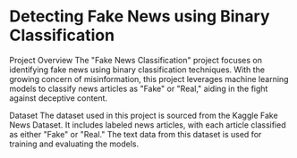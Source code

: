 # Detecting Fake News using Binary Classification

Project Overview
The "Fake News Classification" project focuses on identifying fake news using binary classification techniques. With the growing concern of misinformation, this project leverages machine learning models to classify news articles as "Fake" or "Real," aiding in the fight against deceptive content.

Dataset
The dataset used in this project is sourced from the Kaggle Fake News Dataset. It includes labeled news articles, with each article classified as either "Fake" or "Real." The text data from this dataset is used for training and evaluating the models.